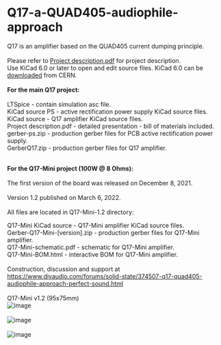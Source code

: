 # Q17-a-QUAD405-audiophile-approach
Q17 is an amplifier based on the QUAD405 current dumping principle.<br>
<br>
Please refer to <a href="https://github.com/tvicol/Q17-a-QUAD405-audiophile-approach/blob/main/Project%20description.pdf">Project description.pdf</a> for project description.<br>
Use KiCad 6.0 or later to open and edit source files. KiCad 6.0 can be <a href="https://www.kicad.org/download/">downloaded</a> from CERN.<br>
<br>
<b>For the main Q17 project:</b><br>
<br>
LTSpice - contain simulation asc file.<br>
KiCad source PS - active rectification power supply KiCad source files.<br>
KiCad source - Q17 amplifier KiCad source files.<br>
Project description.pdf - detailed presentation - bill of materials included.<br>
gerber-ps.zip - production gerber files for PCB active rectification power supply.<br>
GerberQ17.zip - production gerber files for Q17 amplifier.<br>
<br>

<b>For the Q17-Mini project (100W @ 8 Ohms):</b><br>
<br>
The first version of the board was released on December 8, 2021.<br>
<br>
Version 1.2 published on March 6, 2022.<br>
<br>
All files are located in Q17-Mini-1.2 directory:<br>

Q17-Mini KiCad source - Q17-Mini amplifier KiCad source files.<br>
Gerber-Q17-Mini-[version].zip - production gerber files for Q17-Mini amplifier.<br>
Q17-Mini-schematic.pdf - schematic for Q17-Mini amplifier.<br>
Q17-Mini-BOM.html - interactive BOM for Q17-Mini amplifier.<br>
<br>
Construction, discussion and support at https://www.diyaudio.com/forums/solid-state/374507-q17-quad405-audiophile-approach-perfect-sound.html
<br>
<br>
Q17-Mini v1.2 (95x75mm)<br>
![image](https://user-images.githubusercontent.com/12907102/156914581-eb2b2285-1c3a-460c-8708-52040e20877a.jpeg)<br>
<br>
![image](https://user-images.githubusercontent.com/12907102/156915434-58642332-dc99-4449-a361-997891cd24c9.jpeg)<br>
<br>
![image](https://user-images.githubusercontent.com/12907102/167800277-04984375-07fc-49c2-bd78-b15565efb3e2.jpg)<br>
<br>
